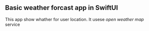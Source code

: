 ## Basic weather forcast app in SwiftUI

This app show whather for user location. It usese _open weather map_ service
